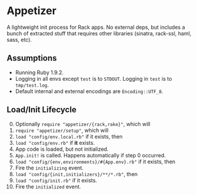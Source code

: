 # Appetizer

A lightweight init process for Rack apps. No external deps, but
includes a bunch of extracted stuff that requires other libraries
(sinatra, rack-ssl, haml, sass, etc).

## Assumptions

* Running Ruby 1.9.2.
* Logging in all envs except `test` is to `STDOUT`. Logging in `test`
  is to `tmp/test.log`.
* Default internal and external encodings are `Encoding::UTF_8`.

## Load/Init Lifecycle

0. Optionally `require "appetizer/{rack,rake}"`, which will
1. `require "appetizer/setup"`, which will
2. `load "config/env.local.rb"` if it exists, then
3. `load "config/env.rb"` if **it** exists.
4. App code is loaded, but not initialized.
5. `App.init!` is called. Happens automatically if step 0 occurred.
6. `load "config/{env,environments}/#{App.env}.rb"` if it exists, then
7. Fire the `initializing` event.
7. `load "config/{init,initializers}/**/*.rb"`, then
8. `load "config/init.rb"` if it exists.
9. Fire the `initialized` event.
